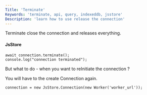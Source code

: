 ```yaml
---
Title: 'Terminate'
Keywords: 'terminate, api, query, indexeddb, jsstore'
Description: 'learn how to use release the connection'
---
```


Terminate close the connection and releases everything.

#### JsStore

```
await connection.terminate();
console.log("connection terminated");
```

But what to do - when you want to reInitiate the connection ?

You will have to the create Connection again.

```
connection = new JsStore.Connection(new Worker('worker_url'));
```
